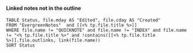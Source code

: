 #### Linked notes not in the outline
```dataview
TABLE Status, file.mday AS "Edited", file.cday AS "Created"
FROM "EvergreenNotes"  and [[<% tp.file.title %>]]
WHERE file.name != "QUICKNOTE" and file.name != "INDEX" and file.name != "<% tp.file.title %>" and !contains([[<% tp.file.title %>]].file.outlinks, link(file.name))
SORT Status
```
